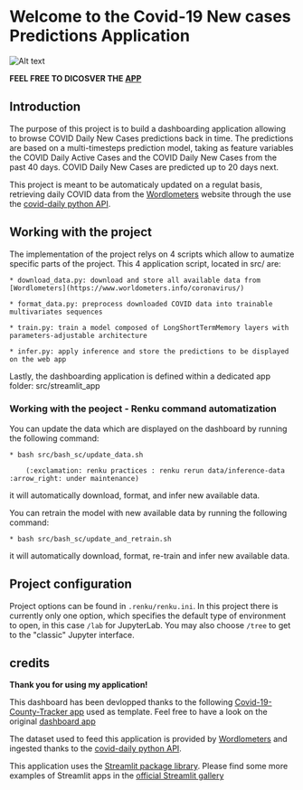 # Welcome to the Covid-19 New cases Predictions Application

![Alt text](https://renkulab.io/gitlab/selim.amrari.pro/test-first-project/-/raw/master/doc/stream_app_large.gif)

**FEEL FREE TO DICOSVER THE [APP](https://share.streamlit.io/selam88/mirror_gitlab_app/src/streamlit_app/covid_performance_tracker.py)**

## Introduction

The purpose of this project is to build a dashboarding application 
allowing to browse COVID Daily New Cases predictions back in time. 
The predictions are based on a multi-timesteps prediction model, taking
as feature variables the COVID Daily Active Cases and the COVID Daily
New Cases from the past 40 days. COVID Daily New Cases are predicted 
up to 20 days next.

This project is meant to be automaticaly updated on a regulat basis, 
retrieving daily COVID data from the [Wordlometers](https://www.worldometers.info/coronavirus/) website
through the use the [covid-daily python API](https://pypi.org/project/covid-daily/).

## Working with the project

The implementation of the project relys on 4 scripts which allow
to aumatize specific parts of the project. This 4 application
script, located in src/ are:
 
	* download_data.py: download and store all available data from [Wordlometers](https://www.worldometers.info/coronavirus/)

	* format_data.py: preprocess downloaded COVID data into trainable multivariates sequences

	* train.py: train a model composed of LongShortTermMemory layers with parameters-adjustable architecture

	* infer.py: apply inference and store the predictions to be displayed on the web app

Lastly, the dashboarding application is defined within a dedicated app folder: src/streamlit_app

### Working with the peoject - Renku command automatization

You can update the data which are displayed on the dashboard by running the following command: 

	* bash src/bash_sc/update_data.sh

		(:exclamation: renku practices : renku rerun data/inference-data :arrow_right: under maintenance)
   
it will automatically download, format, and infer new available data.

You can retrain the model with new available data by running the following command: 

	* bash src/bash_sc/update_and_retrain.sh
   
it will automatically download, format, re-train and infer new available data.

## Project configuration

Project options can be found in `.renku/renku.ini`. In this
project there is currently only one option, which specifies
the default type of environment to open, in this case `/lab` for
JupyterLab. You may also choose `/tree` to get to the "classic" Jupyter
interface.

## credits

**Thank you for using my application!**
    
This dashboard has been devlopped thanks to the following [Covid-19-County-Tracker app](https://github.com/cerratom/Covid-19-County-Tracker) used as template. Feel free to have a look on the original [dashboard app](https://share.streamlit.io/cerratom/covid-19-county-tracker/county.py)
    
The dataset used to feed this application is provided by [Wordlometers](https://www.worldometers.info/coronavirus/) and ingested thanks to the [covid-daily python API](https://pypi.org/project/covid-daily/).

This application uses the [Streamlit package library](https://streamlit.io). Please find some more examples of Streamlit apps in the [official Streamlit gallery](https://streamlit.io/gallery) 
